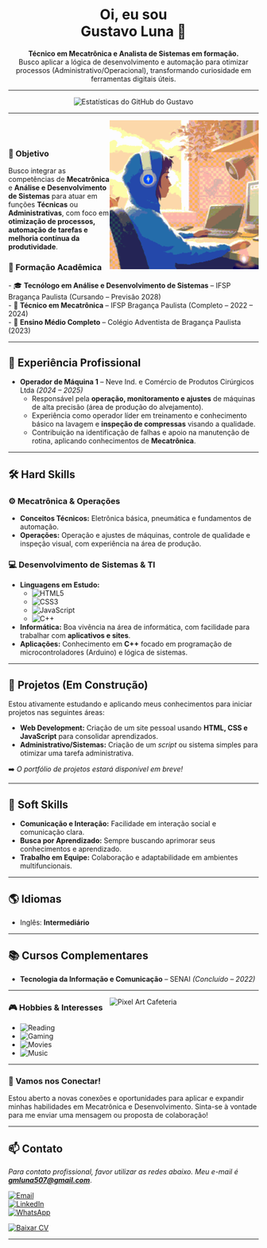 <div align="center">
  
  <h1>Oi, eu sou<br> Gustavo Luna 👋</h1>
</div>

<p align="center">
  <b>Técnico em Mecatrônica e Analista de Sistemas em formação.</b> <br>
  Busco aplicar a lógica de desenvolvimento e automação para otimizar processos (Administrativo/Operacional), transformando curiosidade em ferramentas digitais úteis.
</p>

---

<div align="center">
  <img src="https://github-readme-stats.vercel.app/api?username=gustavoluna-dev&show_icons=true&theme=gotham&hide_border=true&include_all_commits=true" alt="Estatísticas do GitHub do Gustavo"/>
</div>

---


  <img align="right" src="https://github.com/gustavoluna-dev/gustavoluna-dev/blob/main/lofi.gif" width="300" alt="Pixel Art Cafeteria"/>
  <br></br>


<h3>🎯 Objetivo</h3>
<p>Busco integrar as competências de <strong>Mecatrônica</strong> e <strong>Análise e Desenvolvimento de Sistemas</strong> para atuar em funções <strong>Técnicas</strong> ou <strong>Administrativas</strong>, com foco em <strong>otimização de processos, automação de tarefas e melhoria contínua da produtividade</strong>.</p>


<h3>🏫 Formação Acadêmica</h3>
- 🎓 <strong>Tecnólogo em Análise e Desenvolvimento de Sistemas</strong> – IFSP Bragança Paulista (Cursando – Previsão 2028) <br>
- 🤖 <strong>Técnico em Mecatrônica</strong> – IFSP Bragança Paulista (Completo – 2022 – 2024) <br>
- 🏫 <strong>Ensino Médio Completo</strong> – Colégio Adventista de Bragança Paulista (2023)

---

## 💼 Experiência Profissional
- **Operador de Máquina 1** – Neve Ind. e Comércio de Produtos Cirúrgicos Ltda *(2024 – 2025)*
    - Responsável pela **operação, monitoramento e ajustes** de máquinas de alta precisão (área de produção do alvejamento).
    - Experiência como operador líder em treinamento e conhecimento básico na lavagem e **inspeção de compressas** visando a qualidade.
    - Contribuição na identificação de falhas e apoio na manutenção de rotina, aplicando conhecimentos de **Mecatrônica**.

---

## 🛠 Hard Skills

### ⚙️ Mecatrônica & Operações
- **Conceitos Técnicos:** Eletrônica básica, pneumática e fundamentos de automação.
- **Operações:** Operação e ajustes de máquinas, controle de qualidade e inspeção visual, com experiência na área de produção.

### 💻 Desenvolvimento de Sistemas & TI
- **Linguagens em Estudo:**
  - ![HTML5](https://img.shields.io/badge/HTML5-E34F26?style=for-the-badge&logo=html5&logoColor=white)  
  - ![CSS3](https://img.shields.io/badge/CSS3-1572B6?style=for-the-badge&logo=css3&logoColor=white)  
  - ![JavaScript](https://img.shields.io/badge/JavaScript-F7DF1E?style=for-the-badge&logo=javascript&logoColor=black)  
  - ![C++](https://img.shields.io/badge/C++-00599C?style=for-the-badge&logo=cplusplus&logoColor=white)  
- **Informática:** Boa vivência na área de informática, com facilidade para trabalhar com **aplicativos e sites**.
- **Aplicações:** Conhecimento em **C++** focado em programação de microcontroladores (Arduino) e lógica de sistemas.

---

## 📂 Projetos (Em Construção)

Estou ativamente estudando e aplicando meus conhecimentos para iniciar projetos nas seguintes áreas:

- **Web Development:** Criação de um site pessoal usando **HTML, CSS e JavaScript** para consolidar aprendizados.
- **Administrativo/Sistemas:** Criação de um *script* ou sistema simples para otimizar uma tarefa administrativa.

➡️ *O portfólio de projetos estará disponível em breve!*

---

## 🤝 Soft Skills
- **Comunicação e Interação:** Facilidade em interação social e comunicação clara.
- **Busca por Aprendizado:** Sempre buscando aprimorar seus conhecimentos e aprendizado.
- **Trabalho em Equipe:** Colaboração e adaptabilidade em ambientes multifuncionais.

---

## 🌎 Idiomas
- Inglês: **Intermediário**

---

## 📚 Cursos Complementares
- **Tecnologia da Informação e Comunicação** – SENAI *(Concluído – 2022)*

---
<img align="right" src="https://media2.giphy.com/media/v1.Y2lkPTc5MGI3NjExdHloMmd2Y2M1OHAwdmYxYTY2b3N1OXprcDFvcm84bDFianhsdzdwZSZlcD12MV9pbnRlcm5hbF9naWZfYnlfYWQmY3Q9Zw/VFHa3Kg39gFLVbinN1/giphy.gif" width="300" alt="Pixel Art Cafeteria"/>
<h3>🎮 Hobbies & Interesses</h3>


- ![Reading](https://img.shields.io/badge/📚%20Reading-6A5ACD?style=for-the-badge)  
- ![Gaming](https://img.shields.io/badge/🎮%20Gaming%20on%20Steam-4169E1?style=for-the-badge&logo=steam&logoColor=white)  
- ![Movies](https://img.shields.io/badge/🎥%20Watching%20Movies%20&%20Series-5b9cf7?style=for-the-badge)
- ![Music](https://img.shields.io/badge/🎧%20Música%20-6A5ACD?style=for-the-badge&logo=spotify&logoColor=white)

---
<h3>📣 Vamos nos Conectar!</h3>

Estou aberto a novas conexões e oportunidades para aplicar e expandir minhas habilidades em Mecatrônica e Desenvolvimento. Sinta-se à vontade para me enviar uma mensagem ou proposta de colaboração!

---

## 📫 Contato
*Para contato profissional, favor utilizar as redes abaixo. Meu e-mail é **gmluna507@gmail.com***.

[![Email](https://img.shields.io/badge/Email-D14836?style=for-the-badge&logo=gmail&logoColor=white)](mailto:gmluna507@gmail.com) <br>
[![LinkedIn](https://img.shields.io/badge/LinkedIn-0077B5?style=for-the-badge&logo=linkedin&logoColor=white)](https://www.linkedin.com/in/gustavo-luna-143811364/)<br>
[![WhatsApp](https://img.shields.io/badge/WhatsApp-25D366?style=for-the-badge&logo=whatsapp&logoColor=white)](https://wa.me/5511995554412)

[![Baixar CV](https://img.shields.io/badge/Baixar%20Currículo%20(PDF)-191970?style=for-the-badge&logo=adobeacrobatreader&logoColor=white)](https://github.com/gustavoluna-dev/gustavoluna-dev/blob/main/Curriculum%20Gustavo.pdf)

---

